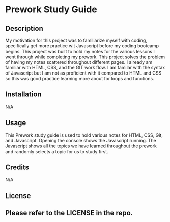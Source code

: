 # Prework Study Guide

## Description

My motivation for this project was to familiarize myself with coding, specifically get more practice wit Javascript before my coding bootcamp begins. This project was built to hold my notes for the various lessons I went through while completing my prework. This project solves the problem of having my notes scattered throughout different pages. I already am familiar with HTML, CSS, and the GIT work flow. I am familar with the syntax of Javascript but I am not as proficient with it compared to HTML and CSS so this was good practice learning more about for loops and functions.

## Installation

N/A

## Usage

This Prework study guide is used to hold various notes for HTML, CSS, Git, and Javascript. Opening the console shows the Javascript running. The Javascript shows all the topics we have learned throughout the prework and randomly selects a topic for us to study first.

## Credits

N/A

## License

Please refer to the LICENSE in the repo.
---


